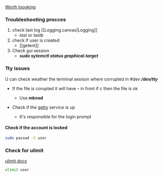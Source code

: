 [Worth loooking](https://www.secur.cc/how-to-troubleshoot-linux-user-issues/)
### Troubleshooting procces 
1. check last log [[Logging.canvas|Logging]]
	- *last or lastb*
2. check if user is created 
	- [[getent]]
3. Check gui session
	- ***sudo sytemctl status graphical.target***


### Tty issues 
U can check weather the terminal sesison where corrupted in 
#dev
***/dev/tty***
- If the file is corupted it will have **-** in front if *c* then the file is ok 
	- Use **mknod**

- Check if the [getty](https://0pointer.net/blog/projects/serial-console.html) service is  up
	- It's responsible for the login prompt

#### Check if the account is locked
```bash 
sudo passwd -S user
```

### Check for ulimit 
[ulimit docs](https://phoenixnap.com/kb/ulimit-linux-command)
```bash
ulimit user
```